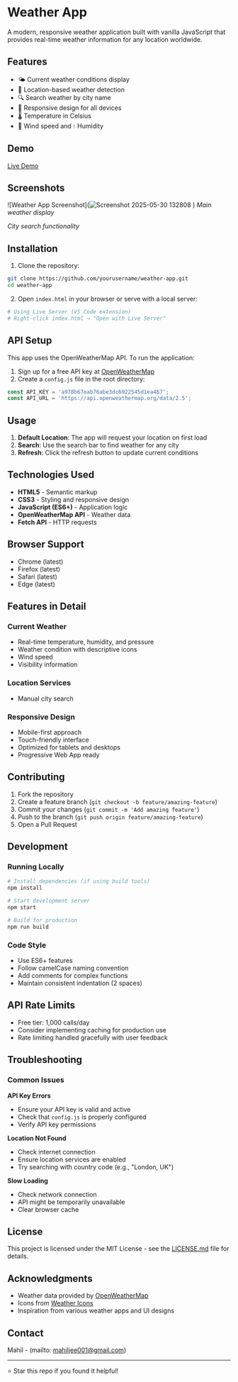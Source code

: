 # Weather App

A modern, responsive weather application built with vanilla JavaScript that provides real-time weather information for any location worldwide.

## Features

- 🌤️ Current weather conditions display
- 📍 Location-based weather detection
- 🔍 Search weather by city name
- 📱 Responsive design for all devices
- 🌡️ Temperature in Celsius
- 💨 Wind speed and 💧 Humidity 

## Demo

[Live Demo]([https://your-weather-app-demo.com](https://mahiljain.github.io/Weather-App/))

## Screenshots

![Weather App Screenshot](![Screenshot 2025-05-30 132808](https://github.com/user-attachments/assets/940f5441-55f6-4c6d-ac17-d73981912031)
)
*Main weather display*

*City search functionality*

## Installation

1. Clone the repository:
```bash
git clone https://github.com/yourusername/weather-app.git
cd weather-app
```

2. Open `index.html` in your browser or serve with a local server:
```bash
# Using Live Server (VS Code extension)
# Right-click index.html → "Open with Live Server"
```

## API Setup

This app uses the OpenWeatherMap API. To run the application:

1. Sign up for a free API key at [OpenWeatherMap](https://openweathermap.org/api)
2. Create a `config.js` file in the root directory:
```javascript
const API_KEY = 'a978b67eab76abe3dc6922545d1ea467';
const API_URL = 'https://api.openweathermap.org/data/2.5';
```

## Usage

1. **Default Location**: The app will request your location on first load
2. **Search**: Use the search bar to find weather for any city
3. **Refresh**: Click the refresh button to update current conditions


## Technologies Used

- **HTML5** - Semantic markup
- **CSS3** - Styling and responsive design
- **JavaScript (ES6+)** - Application logic
- **OpenWeatherMap API** - Weather data
- **Fetch API** - HTTP requests

## Browser Support

- Chrome (latest)
- Firefox (latest)
- Safari (latest)
- Edge (latest)

## Features in Detail

### Current Weather
- Real-time temperature, humidity, and pressure
- Weather condition with descriptive icons
- Wind speed 
- Visibility information

### Location Services
- Manual city search

### Responsive Design
- Mobile-first approach
- Touch-friendly interface
- Optimized for tablets and desktops
- Progressive Web App ready

## Contributing

1. Fork the repository
2. Create a feature branch (`git checkout -b feature/amazing-feature`)
3. Commit your changes (`git commit -m 'Add amazing feature'`)
4. Push to the branch (`git push origin feature/amazing-feature`)
5. Open a Pull Request

## Development

### Running Locally
```bash
# Install dependencies (if using build tools)
npm install

# Start development server
npm start

# Build for production
npm run build
```

### Code Style
- Use ES6+ features
- Follow camelCase naming convention
- Add comments for complex functions
- Maintain consistent indentation (2 spaces)

## API Rate Limits

- Free tier: 1,000 calls/day
- Consider implementing caching for production use
- Rate limiting handled gracefully with user feedback

## Troubleshooting

### Common Issues

**API Key Errors**
- Ensure your API key is valid and active
- Check that `config.js` is properly configured
- Verify API key permissions

**Location Not Found**
- Check internet connection
- Ensure location services are enabled
- Try searching with country code (e.g., "London, UK")

**Slow Loading**
- Check network connection
- API might be temporarily unavailable
- Clear browser cache

## License

This project is licensed under the MIT License - see the [LICENSE.md](LICENSE.md) file for details.

## Acknowledgments

- Weather data provided by [OpenWeatherMap](https://openweathermap.org/)
- Icons from [Weather Icons](https://erikflowers.github.io/weather-icons/)
- Inspiration from various weather apps and UI designs

## Contact

Mahil  - (mailto: mahiljee001@gmail.com)

---

⭐ Star this repo if you found it helpful!

